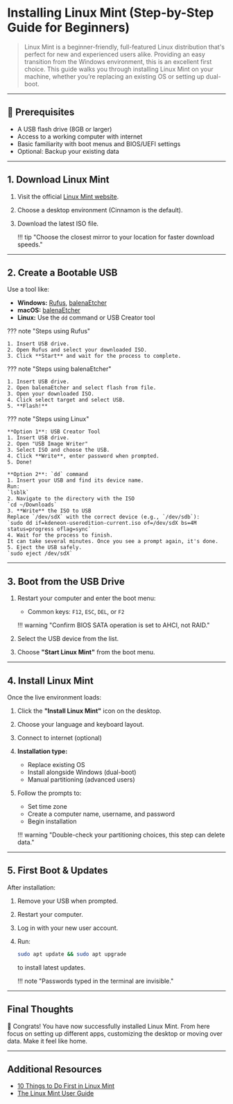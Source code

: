 # Installing Linux Mint (Step-by-Step Guide for Beginners)

> Linux Mint is a beginner-friendly, full-featured Linux distribution that's perfect for new and experienced users alike. Providing an easy transition from the Windows environment, this is an excellent first choice. This guide  walks you through installing Linux Mint on your machine, whether you’re replacing an existing OS or setting up dual-boot.

---

## 📝 Prerequisites

- A USB flash drive (8GB or larger)
- Access to a working computer with internet
- Basic familiarity with boot menus and BIOS/UEFI settings
- Optional: Backup your existing data

---

## 1. Download Linux Mint

1. Visit the official [Linux Mint website](https://linuxmint.com/download.php).
2. Choose a desktop environment (Cinnamon is the default).
3. Download the latest ISO file.

    !!! tip "Choose the closest mirror to your location for faster download speeds."

---

## 2. Create a Bootable USB

Use a tool like:

- **Windows:** [Rufus](https://rufus.ie), [balenaEtcher](https://www.balena.io/etcher/)
- **macOS:** [balenaEtcher](https://www.balena.io/etcher/)
- **Linux:** Use the `dd` command or USB Creator tool

??? note "Steps using Rufus"

    1. Insert USB drive.
    2. Open Rufus and select your downloaded ISO.
    3. Click **Start** and wait for the process to complete.

??? note "Steps using balenaEtcher"

    1. Insert USB drive.
    2. Open balenaEtcher and select flash from file.
    3. Open your downloaded ISO.
    4. Click select target and select USB.
    5. **Flash!**

??? note "Steps using Linux"

    **Option 1**: USB Creator Tool  
    1. Insert USB drive.  
    2. Open "USB Image Writer"  
    3. Select ISO and choose the USB.  
    4. Click **Write**, enter password when prompted.   
    5. Done! 

    **Option 2**: `dd` command  
    1. Insert your USB and find its device name.  
    Run:  
    `lsblk`  
    2. Navigate to the directory with the ISO  
    `cd ~/Downloads`  
    3. **Write** the ISO to USB  
    Replace `/dev/sdX` with the correct device (e.g., `/dev/sdb`):  
    `sudo dd if=kdeneon-useredition-current.iso of=/dev/sdX bs=4M status=progress oflag=sync`  
    4. Wait for the process to finish.  
    It can take several minutes. Once you see a prompt again, it's done.  
    5. Eject the USB safely.  
    `sudo eject /dev/sdX`


---

## 3. Boot from the USB Drive

1. Restart your computer and enter the boot menu:  
   - Common keys: `F12`, `ESC`, `DEL`, or `F2` 
   
    !!! warning "Confirm BIOS SATA operation is set to AHCI, not RAID." 

2. Select the USB device from the list.
3. Choose **"Start Linux Mint"** from the boot menu.

---

## 4. Install Linux Mint

Once the live environment loads:

1. Click the **"Install Linux Mint"** icon on the desktop.
2. Choose your language and keyboard layout.
3. Connect to internet (optional)
4. **Installation type:**  
    - Replace existing OS
    - Install alongside Windows (dual-boot)
    - Manual partitioning (advanced users)

5. Follow the prompts to:
    - Set time zone
    - Create a computer name, username, and password
    - Begin installation

    !!! warning "Double-check your partitioning choices, this step can delete data."

---

## 5. First Boot & Updates

After installation:

1. Remove your USB when prompted.
2. Restart your computer.
3. Log in with your new user account.
4. Run:  
   ```bash  
   sudo apt update && sudo apt upgrade
   ```
   to install latest updates.

    !!! note "Passwords typed in the terminal are invisible."

---

## Final Thoughts

🎉 Congrats! You have now successfully installed Linux Mint. From here focus on setting up different apps, customizing the desktop or moving over data. Make it feel like home.

---

## Additional Resources  
- [10 Things to Do First in Linux Mint](https://easylinuxtipsproject.blogspot.com/p/first-mint-cinnamon.html)  
- [The Linux Mint User Guide](https://community.linuxmint.com/tutorial/view/20)



   
